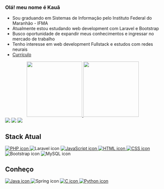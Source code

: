 ### Olá! meu nome é Kauã
- Sou graduando em Sistemas de Informação pelo Instituto Federal do Maranhão - IFMA
- Atualmente estou estudando web development com Laravel e Bootstrap
- Busco oportunidade de expandir meus conhecimentos e ingressar no mercado de trabalho
- Tenho interesse em web development Fullstack e estudos com redes neurais
- <a href="https://drive.google.com/file/d/1CCTCyRfu8bIUo0_JgFcOkllUyZ32QRHQ/view?usp=sharing" target="_blank"> Currículo </a>

<div align="center">
  <a href="https://github.com/kauaumnougueira">
  <img height="180em"  width = "auto" src="https://github-readme-stats-git-masterrstaa-rickstaa.vercel.app/api/top-langs/?username=kauaumnougueira&layout=compact&langs_count=7&theme=tokyonight"/>
   <img height="180em"  width = "auto" src="https://github-readme-streak-stats.herokuapp.com/?user=kauaumnougueira&layout=compact&streake_stats=7&theme=tokyonight">
</div>
<div> 
  <a href="https://instagram.com/kaua_noguei" target="_blank"><img src="https://img.shields.io/badge/-Instagram-%23E4405F?style=for-the-badge&logo=instagram&logoColor=white" target="_blank"></a>
  <a href = "mailto:kauanog9@gmail.com"><img src="https://img.shields.io/badge/-Gmail-%23333?style=for-the-badge&logo=gmail&logoColor=white" target="_blank"></a>
  <a href="https://www.linkedin.com/in/kauã-nogueira-1b62aa212/" target="_blank"><img src="https://img.shields.io/badge/-LinkedIn-%230077B5?style=for-the-badge&logo=linkedin&logoColor=white" target="_blank"></a> 
<div>
  <h2>Stack Atual</h2>
  
  <a href="https://github.com/kauaumnougueira?tab=repositories&q=&type=&language=php&sort=">
    <img src="https://skills.thijs.gg/icons?i=php" alt="PHP icon" style="display: inline;">
  </a>
  
  <img src="https://skills.thijs.gg/icons?i=laravel" alt="Laravel icon" style="display: inline;">
  
  <a href="https://github.com/kauaumnougueira?tab=repositories&q=&type=&language=javascript&sort=">
    <img src="https://skills.thijs.gg/icons?i=javascript" alt="JavaScript icon" style="display: inline;">
  </a>
  
  <a href="https://github.com/kauaumnougueira?tab=repositories&q=&type=&language=html&sort=">
    <img src="https://skills.thijs.gg/icons?i=html" alt="HTML icon" style="display: inline;">
  </a>
  
  <a href="https://github.com/kauaumnougueira?tab=repositories&q=&type=&language=css&sort=">
    <img src="https://skills.thijs.gg/icons?i=css" alt="CSS icon" style="display: inline;">
  </a>
  
  <img src="https://skills.thijs.gg/icons?i=bootstrap" alt="Bootstrap icon" style="display: inline;">
  
  <img src="https://skills.thijs.gg/icons?i=mysql" alt="MySQL icon" style="display: inline;">
  
  <h2>Conheço</h2>
  
  <a href="https://github.com/kauaumnougueira?tab=repositories&q=&type=&language=java&sort=">
    <img src="https://skills.thijs.gg/icons?i=java" alt="Java icon" style="display: inline;">
  </a>
  
  <img src="https://skills.thijs.gg/icons?i=spring" alt="Spring icon" style="display: inline;">
  
  <a href="https://github.com/kauaumnougueira?tab=repositories&q=&type=&language=c&sort=">
    <img src="https://skills.thijs.gg/icons?i=c" alt="C icon" style="display: inline;">
  </a>
  
  <a href="https://github.com/kauaumnougueira?tab=repositories&q=&type=&language=python&sort=">
    <img src="https://skills.thijs.gg/icons?i=python" alt="Python icon" style="display: inline;">
  </a>
</div>

